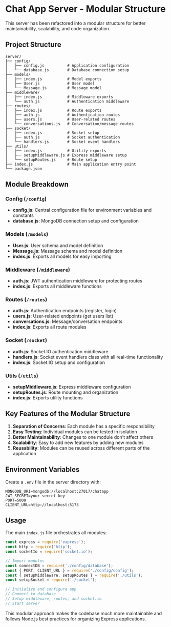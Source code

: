 # Chat App Server - Modular Structure

This server has been refactored into a modular structure for better maintainability, scalability, and code organization.

## Project Structure

```
server/
├── config/
│   ├── config.js          # Application configuration
│   └── database.js        # Database connection setup
├── models/
│   ├── index.js           # Model exports
│   ├── User.js            # User model
│   └── Message.js         # Message model
├── middleware/
│   ├── index.js           # Middleware exports
│   └── auth.js            # Authentication middleware
├── routes/
│   ├── index.js           # Route exports
│   ├── auth.js            # Authentication routes
│   ├── users.js           # User-related routes
│   └── conversations.js   # Conversation/message routes
├── socket/
│   ├── index.js           # Socket setup
│   ├── auth.js            # Socket authentication
│   └── handlers.js        # Socket event handlers
├── utils/
│   ├── index.js           # Utility exports
│   ├── setupMiddleware.js # Express middleware setup
│   └── setupRoutes.js     # Route setup
├── index.js               # Main application entry point
└── package.json
```

## Module Breakdown

### Config (`/config`)
- **config.js**: Central configuration file for environment variables and constants
- **database.js**: MongoDB connection setup and configuration

### Models (`/models`)
- **User.js**: User schema and model definition
- **Message.js**: Message schema and model definition
- **index.js**: Exports all models for easy importing

### Middleware (`/middleware`)
- **auth.js**: JWT authentication middleware for protecting routes
- **index.js**: Exports all middleware functions

### Routes (`/routes`)
- **auth.js**: Authentication endpoints (register, login)
- **users.js**: User-related endpoints (get users list)
- **conversations.js**: Message/conversation endpoints
- **index.js**: Exports all route modules

### Socket (`/socket`)
- **auth.js**: Socket.IO authentication middleware
- **handlers.js**: Socket event handlers class with all real-time functionality
- **index.js**: Socket.IO setup and configuration

### Utils (`/utils`)
- **setupMiddleware.js**: Express middleware configuration
- **setupRoutes.js**: Route mounting and organization
- **index.js**: Exports utility functions

## Key Features of the Modular Structure

1. **Separation of Concerns**: Each module has a specific responsibility
2. **Easy Testing**: Individual modules can be tested in isolation
3. **Better Maintainability**: Changes to one module don't affect others
4. **Scalability**: Easy to add new features by adding new modules
5. **Reusability**: Modules can be reused across different parts of the application

## Environment Variables

Create a `.env` file in the server directory with:

```env
MONGODB_URI=mongodb://localhost:27017/chatapp
JWT_SECRET=your-secret-key
PORT=5000
CLIENT_URL=http://localhost:5173
```

## Usage

The main `index.js` file orchestrates all modules:

```javascript
const express = require('express');
const http = require('http');
const socketIo = require('socket.io');

// Import modules
const connectDB = require('./config/database');
const { PORT, CLIENT_URL } = require('./config/config');
const { setupMiddleware, setupRoutes } = require('./utils');
const setupSocket = require('./socket');

// Initialize and configure app
// Connect to database
// Setup middleware, routes, and socket.io
// Start server
```

This modular approach makes the codebase much more maintainable and follows Node.js best practices for organizing Express applications.
